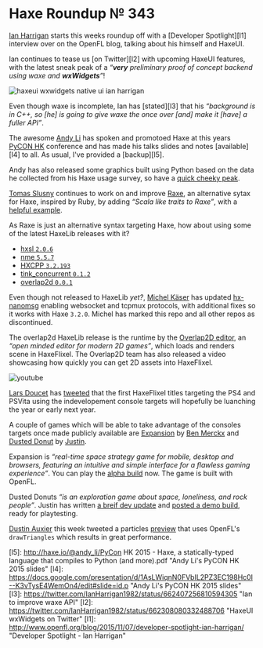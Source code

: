 [_template]: ../templates/roundup.html
[date]: / "2015-11-04 09:20:00"
[modified]: / "2015-11-04 09:20:00"
[published]: / "2015-11-04 09:20:00"
[social]: /img/342/seeker.png ""
[“”]: a ""
# Haxe Roundup № 343

[Ian Harrigan][tw1] starts this weeks roundup off with a [Developer Spotlight][l1]
interview over on the OpenFL blog, talking about his himself and HaxeUI.

Ian continues to tease us [on Twitter][l2] with upcoming HaxeUI features, with 
the latest sneak peak  of a _“**very** preliminary proof of concept backend
using waxe and **wxWidgets**”_!

![haxeui wxwidgets native ui ian harrigan](/img/343/haxeui.png "HaxeUI v2 using wxWidgets! Native UI!")

Even though waxe is incomplete, Ian has [stated][l3] that his _“background is in
C++, so [he] is going to give waxe the once over [and] make it [have] a fuller
API”_.

The awesome [Andy Li][tw2] has spoken and promotoed Haxe at this years
[PyCON HK][tw3] conference and has made his talks slides and notes [available][l4]
to all. As usual, I've provided a [backup][l5].

Andy has also released some graphics built using Python based on the data he
collected from his Haxe usage survey, so have a [quick cheeky peak][l6].

[Tomas Slusny][tw4] continues to work on and improve [Raxe][l7], an alternative
sytax for Haxe, inspired by Ruby, by adding _“Scala like traits to Raxe”_, with
a [helpful example][l8].

As Raxe is just an alternative syntax targeting Haxe, how about using some
of the latest HaxeLib releases with it?

- [hxsl `2.0.6`][l9]
- [nme `5.5.7`][l10]
- [HXCPP `3.2.193`][l11]
- [tink_concurrent `0.1.2`][l12]
- [overlap2d `0.0.1`][l13]

Even though not released to HaxeLib _yet?_, [Michel Käser][tw5] has updated
[hx-nanomsg][l14] enabling websocket and tcpmux protocols, with additional
fixes so it works with Haxe `3.2.0`. Michel has marked this repo and all other
repos as discontinued.

The overlap2d HaxeLib release is the runtime by the 
[Overlap2D editor][l15], an _“open minded editor for modern 2D games”_,
which loads and renders scene in HaxeFlixel. The Overlap2D team has also
released a video showcasing how quickly you can get 2D assets into HaxeFlixel.

![youtube](rqsLudrS8ko)

[Lars Doucet][tw6] has [tweeted][l16] that the first HaxeFlixel titles targeting
the PS4 and PSVita using the indevelopement console targets will hopefully
be luanching the year or early next year.

A couple of games which will be able to take advantage of the consoles targets once
made publicly available are [Expansion][l17] by [Ben Merckx][tw7] and 
[Dusted Donut][l18] by [Justin][tw8].

Expansion is _“real-time space strategy game for mobile, desktop and browsers,
featuring an intuitive and simple interface for a flawless gaming experience”_.
You can play the [alpha build][l19] now. The game is built with OpenFL.

Dusted Donuts _“is an exploration game about space, loneliness, and rock people”_.
Justin has written [a breif dev update][l20] and [posted a demo build][l21], ready
for playtesting.

[Dustin Auxier][tw9] this week tweeted a particles [preview][l22] that uses 
OpenFL's `drawTriangles` which results in great performance.

[tw9]: https://twitter.com/dustinaux "@dustinaux"
[tw8]: https://twitter.com/JuiceBoos "@JuiceBoos"
[tw7]: https://twitter.com/benmerckx "@benmerckx"
[tw6]: https://twitter.com/larsiusprime "@larsiusprime"
[tw5]: https://twitter.com/michelkaeser "@michelkaeser"
[tw4]: https://twitter.com/_deathbeam "@_deathbeam"
[tw3]: https://twitter.com/pyconhk "@pyconhk"
[tw2]: https://twitter.com/andy_li "@andy_li"
[tw1]: https://twitter.com/IanHarrigan1982 "@IanHarrigan1982"
	
[l22]: https://twitter.com/dustinaux/status/663128668068270084 "OpenFL particles teaser"
[l21]: http://juiceboxdevblog.blogspot.co.uk/2015/11/dusted-donuts-enters-playtesting-with.html "Dusted Donuts Playtesting"
[l20]: http://juiceboxdevblog.blogspot.co.uk/2015/11/dusted-donuts-and-newgrounds.html "Dusted Donuts and Newgrounds"
[l19]: http://alpha.expansionrts.com/ "Playtest Expansion RTS"
[l18]: http://juicebox.itch.io/dusted?secret=f2O1i5p1bxDnowQcWSRjek0Aqg "Playtest Dusted Donuts"
[l17]: http://expansionrts.com/ "Epansion RTS"
[l16]: https://twitter.com/larsiusprime/status/662648467949359104 "HaxeFlixel PS4 and PSVita games out this year"
[l15]: http://overlap2d.com/ "Overlap2D Editor"
[l14]: https://github.com/michelkaeser/hx-nanomsg "hx-nanomsg on GitHub"
[l13]: http://lib.haxe.org/p/overlap2d "Overlap2D on HaxeLib"
[l12]: http://lib.haxe.org/p/tink_concurrent "tink_concurrent on HaxeLib"
[l11]: http://lib.haxe.org/p/hxcpp "HXCPP on HaxeLib"
[l10]: http://lib.haxe.org/p/nme "NME on HaxeLib"
[l9]: http://lib.haxe.org/p/hxsl "hxsl on HaxeLib"
[l8]: https://github.com/nondev/raxe/blob/master/examples/Traits.rx "Raxe Traits Example on GitHub"
[l7]: https://github.com/nondev/raxe "Raxe on GitHub"
[l6]: https://github.com/andyli/haxe-usage-survey/tree/master/out "Haxe Usage Survey Results"
[l5]: http://haxe.io/@andy_li/PyCon HK 2015 - Haxe, a statically-typed language that compiles to Python (and more).pdf "Andy Li's PyCON HK 2015 slides"
[l4]: https://docs.google.com/presentation/d/1AsLWiqnN0FVbIL2PZ3EC198Hc0l--K3vTysE4WemOn4/edit#slide=id.p "Andy Li's PyCON HK 2015 slides"
[l3]: https://twitter.com/IanHarrigan1982/status/662407256810594305 "Ian to improve waxe API"
[l2]: https://twitter.com/IanHarrigan1982/status/662308080332488706 "HaxeUI wxWidgets on Twitter"
[l1]: http://www.openfl.org/blog/2015/11/07/developer-spotlight-ian-harrigan/ "Developer Spotlight - Ian Harrigan"